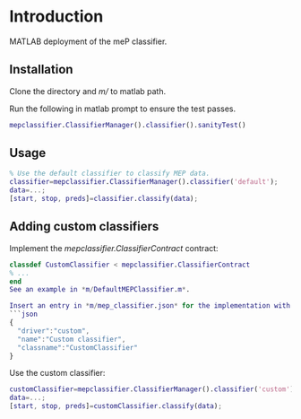 # Introduction
MATLAB deployment of the meP classifier.
## Installation
Clone the directory and *m/* to matlab path.

Run the following in matlab prompt to ensure the test passes.
```MATLAB
mepclassifier.ClassifierManager().classifier().sanityTest()
```
## Usage
```MATLAB
% Use the default classifier to classify MEP data.
classifier=mepclassifier.ClassifierManager().classifier('default'); 
data=...;
[start, stop, preds]=classifier.classify(data);
```

## Adding custom classifiers
Implement the *mepclassifier.ClassifierContract* contract:
```MATLAB
classdef CustomClassifier < mepclassifier.ClassifierContract
% ...
end
See an example in *m/DefaultMEPClassifier.m*.

Insert an entry in *m/mep_classifier.json* for the implementation with a unique driver name:
```json
{
  "driver":"custom",
  "name":"Custom classifier",
  "classname":"CustomClassifier"
}
```
Use the custom classifier:
```MATLAB
customClassifier=mepclassifier.ClassifierManager().classifier('custom'); 
data=...;
[start, stop, preds]=customClassifier.classify(data);

```
